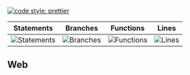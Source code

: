 [![code style: prettier](https://img.shields.io/badge/code_style-prettier-ff69b4.svg?style=flat-square)](https://github.com/prettier/prettier)

| Statements                                    | Branches                                  | Functions                                   | Lines                               |
| --------------------------------------------- | ----------------------------------------- | ------------------------------------------- | ----------------------------------- |
| ![Statements](https://img.shields.io/badge/Coverage-27.06%25-red.svg 'Make me better!') | ![Branches](https://img.shields.io/badge/Coverage-20.79%25-red.svg 'Make me better!') | ![Functions](https://img.shields.io/badge/Coverage-13.82%25-red.svg 'Make me better!') | ![Lines](https://img.shields.io/badge/Coverage-27.3%25-red.svg 'Make me better!') |

## Web
